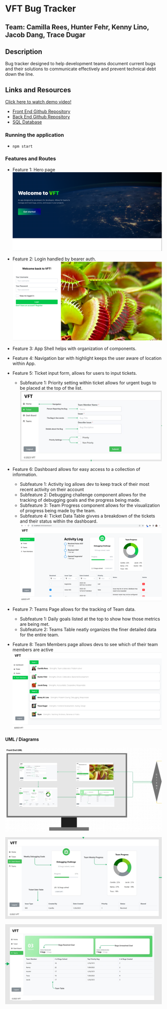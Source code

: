 # VFT Bug Tracker

## Team: Camilla Rees, Hunter Fehr, Kenny Lino, Jacob Dang, Trace Dugar

## Description

Bug tracker designed to help development teams document current bugs and their solutions to communicate effectively and prevent technical debt down the line.

## Links and Resources

[Click here to watch demo video!](https://www.youtube.com/watch?v=OV23NNmTaMM)

 - [Front End Github Repository](https://github.com/chjkt-bug-tracker/bug-tracker-frontend)
 - [Back End Github Repository](https://github.com/chjkt-bug-tracker/bug-tracker-backend)
 - [SQL Database](https://dashboard.render.com/d/dpg-cfc5ec9gp3jokp7k2kng-a)

### Running the application

- `npm start`

### Features and Routes
- Feature 1: Hero page
![Hero Page](assets/hero_page.png)

- Feature 2: Login handled by bearer auth.
![Login Screen](assets/login_screen.png)

- Feature 3: App Shell helps with organization of components.
- Feature 4: Navigation bar with highlight keeps the user aware of location within App.
- Feature 5: Ticket input form, allows for users to input tickets.
    - Subfeature 1: Priority setting within ticket allows for urgent bugs to be placed at the top of the list.
![Ticket User Guide](assets/Ticket_UserGuide.jpg)

- Feature 6: Dashboard allows for easy access to a collection of information.
    - Subfeature 1: Activity log allows dev to keep track of their most recent activity on their account
    - Subfeature 2: Debugging challenge component allows for the tracking of debugging goals and the progress being made.
    - Subfeature 3: Team Progress component allows for the visualization of progress being made by the team.
    - Subfeature 4: Ticket Data Table givves a breakdown of the tickets and their status within the dashboard.
![Dashboard](assets/dashboard_page.png)

- Feature 7: Teams Page allows for the tracking of Team data.
    - Subfeature 1: Daily goals listed at the top to show how those metrics are being met.
    - Subfeature 2: Teams Table neatly organizes the finer detailed data for the entire team.
- Feature 8: Team Members page allows devs to see which of their team members are active
![Team Members Page](assets/teammembers_page.png)

#### UML / Diagrams

![Front End UML](assets/Frontend_UML.jpg)

![Dashboard User Guide](assets/Dashboard_UserGuide.jpg)

![Teams User Guide](assets/Teams_UserGuide.jpg)
